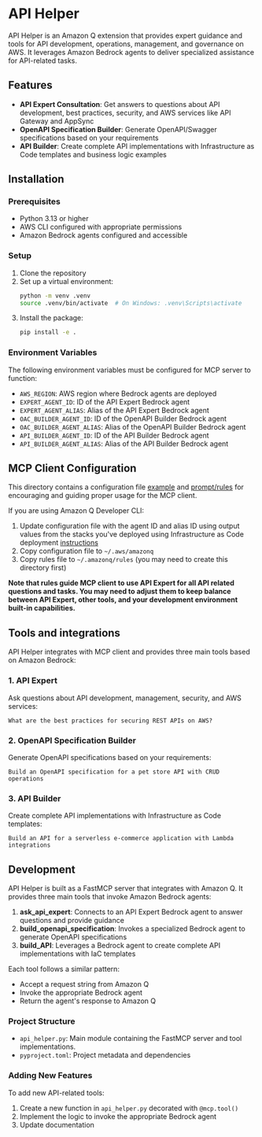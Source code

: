# API Helper

API Helper is an Amazon Q extension that provides expert guidance and tools for API development, operations, management, and governance on AWS. It leverages Amazon Bedrock agents to deliver specialized assistance for API-related tasks.

## Features

- **API Expert Consultation**: Get answers to questions about API development, best practices, security, and AWS services like API Gateway and AppSync
- **OpenAPI Specification Builder**: Generate OpenAPI/Swagger specifications based on your requirements
- **API Builder**: Create complete API implementations with Infrastructure as Code templates and business logic examples

## Installation

### Prerequisites

- Python 3.13 or higher
- AWS CLI configured with appropriate permissions
- Amazon Bedrock agents configured and accessible

### Setup

1. Clone the repository
2. Set up a virtual environment:
   ```bash
   python -m venv .venv
   source .venv/bin/activate  # On Windows: .venv\Scripts\activate
   ```
3. Install the package:
   ```bash
   pip install -e .
   ```

### Environment Variables

The following environment variables must be configured for MCP server to function:

- `AWS_REGION`: AWS region where Bedrock agents are deployed
- `EXPERT_AGENT_ID`: ID of the API Expert Bedrock agent
- `EXPERT_AGENT_ALIAS`: Alias of the API Expert Bedrock agent
- `OAC_BUILDER_AGENT_ID`: ID of the OpenAPI Builder Bedrock agent
- `OAC_BUILDER_AGENT_ALIAS`: Alias of the OpenAPI Builder Bedrock agent
- `API_BUILDER_AGENT_ID`: ID of the API Builder Bedrock agent
- `API_BUILDER_AGENT_ALIAS`: Alias of the API Builder Bedrock agent


## MCP Client Configuration

This directory contains a configuration file [example](./config/mcp.json) and [prompt/rules](./config/q-cli-rules.md) for encouraging and guiding proper usage for the MCP client.

If you are using Amazon Q Developer CLI:
1. Update configuration file with the agent ID and alias ID using output values from the stacks you've deployed using Infrastructure as Code deployment [instructions](../iac/README.md)
2. Copy configuration file to `~/.aws/amazonq`
3. Copy rules file to `~/.amazonq/rules` (you may need to create this directory first)

**Note that rules guide MCP client to use API Expert for all API related questions and tasks. You may need to adjust them to keep balance between API Expert, other tools, and your development environment built-in capabilities.**

## Tools and integrations

API Helper integrates with MCP client and provides three main tools based on Amazon Bedrock:

### 1. API Expert

Ask questions about API development, management, security, and AWS services:

```
What are the best practices for securing REST APIs on AWS?
```

### 2. OpenAPI Specification Builder

Generate OpenAPI specifications based on your requirements:

```
Build an OpenAPI specification for a pet store API with CRUD operations
```

### 3. API Builder

Create complete API implementations with Infrastructure as Code templates:

```
Build an API for a serverless e-commerce application with Lambda integrations
```

## Development

API Helper is built as a FastMCP server that integrates with Amazon Q. It provides three main tools that invoke Amazon Bedrock agents:

1. **ask_api_expert**: Connects to an API Expert Bedrock agent to answer questions and provide guidance
2. **build_openapi_specification**: Invokes a specialized Bedrock agent to generate OpenAPI specifications
3. **build_API**: Leverages a Bedrock agent to create complete API implementations with IaC templates

Each tool follows a similar pattern:
- Accept a request string from Amazon Q
- Invoke the appropriate Bedrock agent
- Return the agent's response to Amazon Q

### Project Structure

- `api_helper.py`: Main module containing the FastMCP server and tool implementations.
- `pyproject.toml`: Project metadata and dependencies

### Adding New Features

To add new API-related tools:

1. Create a new function in `api_helper.py` decorated with `@mcp.tool()`
2. Implement the logic to invoke the appropriate Bedrock agent
3. Update documentation



